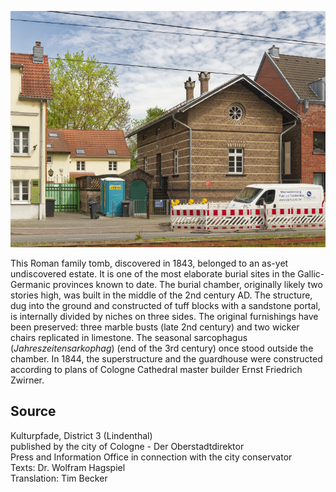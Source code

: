![Römische Grabkammer](./images/koelnLindenthal1/p6.jpg)

This Roman family tomb, discovered in 1843, belonged to an as-yet undiscovered estate. It is one of the most elaborate burial sites in the Gallic-Germanic provinces known to date. The burial chamber, originally likely two stories high, was built in the middle of the 2nd century AD. The structure, dug into the ground and constructed of tuff blocks with a sandstone portal, is internally divided by niches on three sides. The original furnishings have been preserved: three marble busts (late 2nd century) and two wicker chairs replicated in limestone. The seasonal sarcophagus (_Jahreszeitensarkophag_) (end of the 3rd century) once stood outside the chamber. In 1844, the superstructure and the guardhouse were constructed according to plans of Cologne Cathedral master builder Ernst Friedrich Zwirner.

## Source

Kulturpfade, District 3 (Lindenthal)  
published by the city of Cologne - Der Oberstadtdirektor  
Press and Information Office in connection with the city conservator  
Texts: Dr. Wolfram Hagspiel  
Translation: Tim Becker